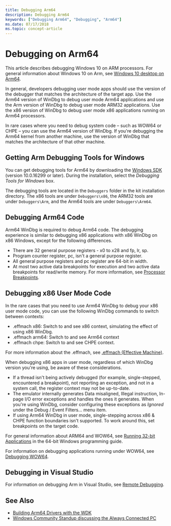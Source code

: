 ```yaml
---
title: Debugging Arm64
description: Debugging Arm64
keywords: ["Debugging Arm64", "Debugging", "Arm64"]
ms.date: 07/17/2018
ms.topic: concept-article
---
```


# Debugging on Arm64

This article describes debugging Windows 10 on ARM processors. For general information about Windows 10 on Arm, see
[Windows 10 desktop on Arm64](/windows/uwp/porting/apps-on-arm).

In general, developers debugging user mode apps should use the version of the debugger that matches the architecture of the target app. Use the Arm64 version of WinDbg to debug user mode Arm64 applications and use the Arm version of WinDbg to debug user mode ARM32 applications. Use the x86 version of WinDbg to debug user mode x86 applications running on Arm64 processors.  

In rare cases where you need to debug system code – such as WOW64 or CHPE – you can use the Arm64 version of WinDbg. If you're debugging the Arm64 kernel from another machine, use the version of WinDbg that matches the architecture of that other machine.  

## Getting Arm  Debugging Tools for Windows

You can get debugging tools for Arm64 by downloading the [Windows SDK](https://developer.microsoft.com/windows/downloads/windows-sdk/) (version 10.0.16299 or later).  During the installation, select the *Debugging Tools for Windows* box.

The debugging tools are located in the `Debuggers` folder in the kit installation directory.  The x86 tools are under `Debuggers\x86`, the ARM32 tools are under `Debuggers\Arm`, and the Arm64 tools are under `Debuggers\Arm64`.

## Debugging Arm64 Code

Arm64 WinDbg is required to debug Arm64 code. The debugging experience is similar to debugging x86 applications with x86 WinDbg on x86 Windows, except for the following differences.

- There are 32 general purpose registers - x0 to x28 and fp, lr, sp.
- Program counter register, pc, isn't a general purpose register.
- All general purpose registers and pc register are 64-bit in width.
- At most two active data breakpoints for execution and two active data breakpoints for read/write memory. For more information, see [Processor Breakpoints](./processor-breakpoints---ba-breakpoints-.md).

## Debugging x86 User Mode Code

In the rare cases that you need to use Arm64 WinDbg to debug your x86 user mode code, you can use the following WinDbg commands to switch between contexts:

- .effmach x86: Switch to and see x86 context, simulating the effect of using x86 WinDbg.
- .effmach arm64: Switch to and see Arm64 context
- .effmach chpe: Switch to and see CHPE context.

For more information about the .effmach, see [.effmach (Effective Machine)](../debuggercmds/-effmach--effective-machine-.md).

When debugging x86 apps in user mode, regardless of which WinDbg version you're using, be aware of these considerations.

- If a thread isn't being actively debugged (for example, single-stepped, encountered a breakpoint), not reporting an exception, and not in a system call, the register context may not be up-to-date.
- The emulator internally generates Data misaligned, Illegal instruction, In-page I/O error exceptions and handles the ones it generates. When you're using WinDbg, consider configuring these exceptions as *Ignored* under the Debug / Event Filters… menu item.  
- If using Arm64 WinDbg in user mode, single-stepping across x86 & CHPE function boundaries isn't supported. To work around this, set breakpoints on the target code.

For general information about ARM64 and WOW64, see [Running 32-bit Applications](/windows/desktop/WinProg64/running-32-bit-applications) in the 64-bit Windows programming guide.

For information on debugging applications running under WOW64, see [Debugging WOW64](/windows/desktop/WinProg64/debugging-wow64).

## Debugging in Visual Studio

For information on debugging Arm in Visual Studio, see [Remote Debugging](/visualstudio/debugger/remote-debugging).

## See Also

- [Building Arm64 Drivers with the WDK](../develop/building-arm64-drivers.md)
- [Windows Community Standup discussing the Always Connected PC](https://blogs.windows.com/buildingapps/2018/01/22/windows-community-standup-discussing-always-connected-pc/)
